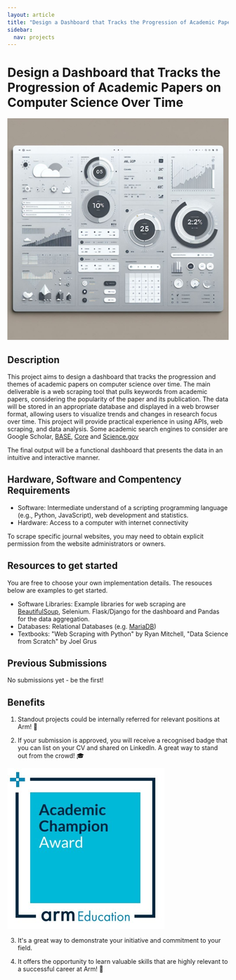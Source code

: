 ```yaml
---
layout: article
title: "Design a Dashboard that Tracks the Progression of Academic Papers on Computer Science Over Time"
sidebar:
  nav: projects
---
```

# Design a Dashboard that Tracks the Progression of Academic Papers on Computer Science Over Time

<img class="image image--xl" src="./images/dashboard.png"/>

## Description
This project aims to design a dashboard that tracks the progression and themes of academic papers on computer science over time. The main deliverable is a web scraping tool that pulls keywords from academic papers, considering the popularity of the paper and its publication. The data will be stored in an appropriate database and displayed in a web browser format, allowing users to visualize trends and changes in research focus over time. This project will provide practical experience in using APIs, web scraping, and data analysis. Some academic search engines to consider are Google Scholar, [BASE](https://www.base-search.net/), [Core](https://core.ac.uk/) and [Science.gov](https://science.gov/)


The final output will be a functional dashboard that presents the data in an intuitive and interactive manner.


## Hardware, Software and Compentency Requirements

- Software: Intermediate understand of a scripting programming language (e.g., Python, JavaScript), web development and statistics.
- Hardware: Access to a computer with internet connectivity

To scrape specific journal websites, you may need to obtain explicit permission from the website administrators or owners.

## Resources to get started

You are free to choose your own implementation details. The resouces below are examples to get started. 

- Software Libraries: Example libraries for web scraping are [BeautifulSoup](https://pypi.org/project/beautifulsoup4/), Selenium. Flask/Django for the dashboard and Pandas for the data aggregation. 
- Databases: Relational Databases (e.g. [MariaDB](https://learn.arm.com/learning-paths/servers-and-cloud-computing/mariadb/))
- Textbooks: "Web Scraping with Python" by Ryan Mitchell, "Data Science from Scratch" by Joel Grus

## Previous Submissions

No submissions yet - be the first!

## Benefits 

1. Standout projects could be internally referred for relevant positions at Arm! :page_with_curl:

2. If your submission is approved, you will receive a recognised badge that you can list on your CV and shared on LinkedIn. A great way to stand out from the crowd! :mortar_board:

<img class="image image--xl" src="./images/ACA_badge.jpg"/>

3. It's a great way to demonstrate your initiative and commitment to your field. 

4. It offers the opportunity to learn valuable skills that are highly relevant to a successful career at Arm!  :tada: